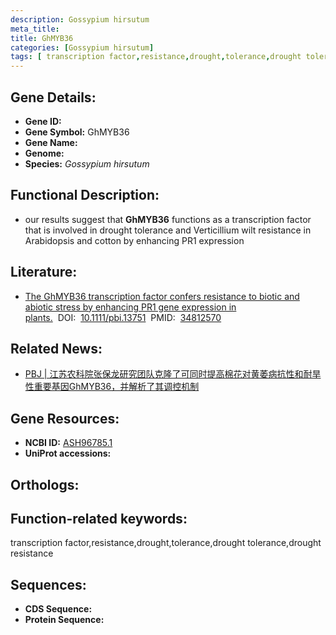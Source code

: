 ```yaml
---
description: Gossypium hirsutum
meta_title:
title: GhMYB36
categories: [Gossypium hirsutum]
tags: [ transcription factor,resistance,drought,tolerance,drought tolerance,drought resistance ]
---
```


## Gene Details:
- **Gene ID:**	[]()
- **Gene Symbol:** GhMYB36
- **Gene Name:** 
- **Genome:** []()
- **Species:** *Gossypium hirsutum*

## Functional Description:
   - our results suggest that **GhMYB36** functions as a transcription factor that is involved in drought tolerance and Verticillium wilt resistance in Arabidopsis and cotton by enhancing PR1 expression

## Literature:
   - [The GhMYB36 transcription factor confers resistance to biotic and abiotic stress by enhancing PR1 gene expression in plants.]( https://onlinelibrary.wiley.com/doi/full/10.1111/pbi.13751)&nbsp;&nbsp;DOI:&nbsp;&nbsp;[10.1111/pbi.13751](https://onlinelibrary.wiley.com/doi/full/10.1111/pbi.13751)&nbsp;&nbsp;PMID:&nbsp;&nbsp;[34812570](https://pubmed.ncbi.nlm.nih.gov/34812570/)

## Related News:
   - [PBJ | 江苏农科院张保龙研究团队克隆了可同时提高棉花对黄萎病抗性和耐旱性重要基因GhMYB36，并解析了其调控机制](https://mp.weixin.qq.com/s?__biz=Mzg3MDEwNDEyMg==&mid=2247521406&idx=1&sn=d13eeea5aefe27e7a39593f978b01a08&chksm=ce90392bf9e7b03dcb8bdba531bd0074598dee162f671ecdca83fcfa8a18f820073e15ab3659&scene=27#wechat_redirect)

## Gene Resources:
- **NCBI ID:** [ASH96785.1](https://www.ncbi.nlm.nih.gov/gene/?term=ASH96785.1)
- **UniProt accessions:** [](https://www.uniprot.org/uniprotkb//entry)

## Orthologs:


## Function-related keywords:
transcription factor,resistance,drought,tolerance,drought tolerance,drought resistance

## Sequences:
- **CDS Sequence:**
- **Protein Sequence:**
